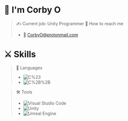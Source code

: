 # 👋 I'm Corby O
> ✍ Current job: Unity Programmer
> 🤝 How to reach me
> - 📧 CorbyO@protonmail.com

# ⚔ Skills

> 🔣 Languages
> - <img alt="C%23" src="https://img.shields.io/badge/-C%23-239120?style=for-the-badge&logo=c-Sharp&logoColor=white"/>
> - <img alt="C%2B%2B" src="https://img.shields.io/badge/-C%2B%2B-00599C?style=for-the-badge&logo=c%2B%2B&logoColor=white"/>

> 🛠 Tools
> - <img alt="Visual Studio Code" src="https://img.shields.io/badge/-Visual_Studio_Code-007ACC?style=for-the-badge&logo=visual-studio-code&logoColor=white"/>
> - <img alt="Unity" src="https://img.shields.io/badge/-Unity-000000?style=for-the-badge&logo=unity&logoColor=white"/>
> - <img alt="Unreal Engine" src="https://img.shields.io/badge/-Unreal Engine-000000?style=for-the-badge&logo=UnrealEngine&logoColor=white"/>
